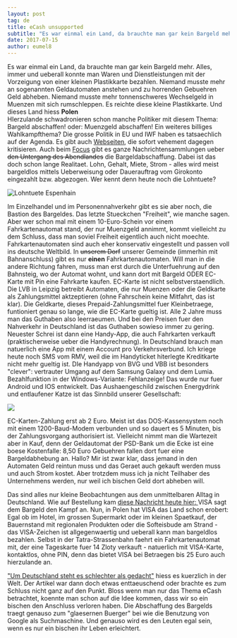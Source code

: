 ```yaml
---
layout: post
tag: de
title: eCash unsupported
subtitle: "Es war einmal ein Land, da brauchte man gar kein Bargeld mehr. Alles, immer und ueberall konnte man Waren und Dienstleistungen mit der Vorzeigung von einer kleinen Plastikkarte bezahlen. Niemand musste mehr an sogenannten Geldautomaten anstehen und zu&hellip;"
date: 2017-07-15
author: eumel8
---
```


Es war einmal ein Land, da brauchte man gar kein Bargeld mehr. Alles, immer und ueberall konnte man Waren und Dienstleistungen mit der Vorzeigung von einer kleinen Plastikkarte bezahlen. Niemand musste mehr an sogenannten Geldautomaten anstehen und zu horrenden Gebuehren Geld abheben. Niemand musste mehr tonnenschweres Wechselgeld in Muenzen mit sich rumschleppen. Es reichte diese kleine Plastikkarte. Und dieses Land hiess <strong>Polen</strong>
<br/>
HIerzulande schwadronieren schon manche Politiker mit diesem Thema: Bargeld abschaffen! oder: Muenzgeld abschaffen! Ein weiteres billiges Wahlkampfthema? Die grosse Politik in EU und IWF haben es tatsaechlich auf der Agenda. Es gibt auch <a href="http://stop-bargeldverbot.de/2017/04/bargeldabschaffung-iwf-raet-in-einem-arbeitspapier-zur-schrittweisen-unbemerkten-bargeld-beseitigung/">Webseiten</a>, die sofort vehement dagegen kritisieren. Auch beim <a href=" http://www.focus.de/schlagwoerter/themen/b/bargeldabschaffung/">Focus</a> gibt es ganze Nachrichtensammlungen ueber <del>den Untergang des Abendlandes</del> die Bargeldabschaffung. Dabei ist das doch schon lange Realitaet. Lohn, Gehalt, Miete, Strom - alles wird meist bargeldlos mittels Ueberweisung oder Dauerauftrag vom Girokonto eingezahlt bzw. abgezogen. Wer kennt denn heute noch die Lohntuete?

<img src="http://www.gratis-webserver.de/Tagebau-Espenhain/data/kundendaten/212586/Lohntuete.jpg" alt="Lohntuete Espenhain" title="" />

Im Einzelhandel und im Personennahverkehr gibt es sie aber noch, die Bastion des Bargeldes. Das letzte Stueckchen "Freiheit", wie manche sagen. Aber wer schon mal mit einem 10-Euro-Schein vor einem Fahrkartenautomat stand, der nur Muenzgeld annimmt, kommt vielleicht zu dem Schluss, dass man soviel Freiheit eigentlich auch nicht moechte. Fahrkartenautomaten sind auch eher konservativ eingestellt und passen voll ins deutsche Weltbild. In <del>unserem Dorf</del> unserer Gemeinde (immerhin mit Bahnanschluss) gibt es nur <strong>einen</strong> Fahrkartenautomaten. Will man in die andere Richtung fahren, muss man erst durch die Unterfuehrung auf den Bahnsteig, wo der Automat wohnt, und kann dort mit Bargeld ODER EC-Karte mit Pin eine Fahrkarte kaufen. EC-Karte ist nicht selbstverstaendlich. Die LVB in Leipzig betreibt Automaten, die nur Muenzen oder die Geldkarte als Zahlungsmittel aktzeptieren (ohne Fahrschein keine Mitfahrt, das ist klar). Die Geldkarte, dieses Prepaid-Zahlungsmittel fuer Kleinbetraege, funtioniert genau so lange, wie die EC-Karte gueltig ist. Alle 2 Jahre muss man das Guthaben also leerraeumen. Und bei den Preisen fuer den Nahverkehr in Deutschland ist das Guthaben sowieso immer zu gering.
Neuester Schrei ist dann eine Handy-App, die auch Fahrkarten verkauft (praktischerweise ueber die Handyrechnung). In Deutschland brauch man natuerlich eine App mit einem Account pro Verkehrsverbund. Ich kriege heute noch SMS vom RMV, weil die im Handyticket hiterlegte Kreditkarte nicht mehr gueltig ist. DIe Handyapp von BVG und VBB ist besonders "clever": vertrauter Umgang auf dem Samsung Galaxy und dem Lumia. Bezahlfunktion in der Windows-Variante: Fehlanzeige! Das wurde nur fuer Android und IOS entwickelt.
Das Aushaengeschild zwischen Energydrink und entlaufener Katze ist das Sinnbild unserer Gesellschaft:
 
<img src="/unsupported/media/quick-uploads/p596/wp_20170713_12_37_57_rich.jpg"/>

EC-Karten-Zahlung erst ab 2 Euro. Meist ist das DOS-Kassensystem noch mit einem 1200-Baud-Modem verbunden und so dauert es 5 Minuten, bis der Zahlungsvorgang authorisiert ist. Vielleicht nimmt man die Wartezeit aber in Kauf, denn der Geldautomat der PSD-Bank um die Ecke ist eine boese Kostenfalle: 8,50 Euro Gebuehren fallen dort fuer eine Bargeldabhebung an. Hallo? Mir ist zwar klar, dass jemand in den Automaten Geld reintun muss und das Geraet auch gekauft werden muss und auch Strom kostet. Aber trotzdem muss ich ja nicht Teilhaber des Unternehmens werden, nur weil ich bischen Geld dort abheben will. 

Das sind alles nur kleine Beobachtungen aus dem unmittelbaren Alltag in Deutschland. Wie auf Bestellung kam <a href=" http://www.epochtimes.de/wirtschaft/unternehmen/bargeld-abschaffung-visa-schenkt-restaurants-10-000-dollar-wenn-sie-kein-bargeld-mehr-annehmen-a2166257.html">diese Nachricht heute hier: </a> VISA sagt dem Bargeld den Kampf an. Nun, in Polen hat VISA das Land schon erobert: Egal ob im Hotel, im grossen Supermarkt oder im kleinen Spaetkauf, der Bauernstand mit regionalen Produkten oder die Softeisbude am Strand - das VISA-Zeichen ist allgegenwaertig und ueberall kann man bargeldlos bezahlen. Selbst in der Tatra-Strassenbahn faehrt ein Fahrkartenautomat mit, der eine Tageskarte fuer 14 Zloty verkauft - natuerlich mit VISA-Karte, kontaktlos, ohne PIN, denn das bietet VISA bei Betraegen bis 25 Euro auch hierzulande an.

<a href="https://www.welt.de/finanzen/article166545513/Um-Deutschland-steht-es-schlechter-als-gedacht.html">"Um Deutschland steht es schlechter als gedacht"</a> hiess es kuerzlich in der Welt. Der Artikel war dann doch etwas enttaeuschend oder brachte es zum Schluss nicht ganz auf den Punkt. Bloss wenn man nur das Thema eCash betrachtet, koennte man schon auf die Idee kommen, dass wir so ein bischen den Anschluss verloren haben. Die Abschaffung des Bargelds traegt genauso zum "glaesernen Buerger" bei wie die Benutzung von Google als Suchmaschine. Und genauso wird es den Leuten egal sein, wenn es nur ein bischen ihr Leben erleichtert.
